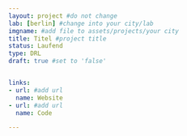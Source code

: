 ```yaml
---
layout: project #do not change
lab: [berlin] #change into your city/lab
imgname: #add file to assets/projects/your city
title: Titel #project title
status: Laufend
type: DRL
draft: true #set to 'false'


links:
- url: #add url
  name: Website
- url: #add url
  name: Code

---
```

<!--short project description here-->

